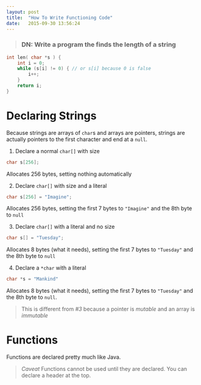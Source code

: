 ```yaml
---
layout: post
title:  "How To Write Functioning Code"
date:   2015-09-30 13:56:24
---
```

> ### DN: Write a program the finds the length of a string
>
```c
int len( char *s ) {
    int i = 0;
    while (s[i] != 0) { // or s[i] because 0 is false
        i++;
    }
    return i;
}
```

# Declaring Strings
Because strings are arrays of `char`s and arrays are pointers, strings are actually pointers to the first character and end at a `null`.

1. Declare  a normal `char[]` with size
```c
char s[256];
```
Allocates 256 bytes, setting nothing automatically

2. Declare `char[]` with size and a literal
```c
char s[256] = "Imagine";
```
Allocates 256 bytes, setting the first 7 bytes to `"Imagine"` and the 8th byte to `null`

3. Declare `char[]` with a literal and no size
```c
char s[] = "Tuesday";
```
Allocates 8 bytes (what it needs), setting the first 7 bytes to `"Tuesday"` and the 8th byte to `null`

4. Declare a `*char` with a literal
```c
char *s = "Mankind"
```
Allocates 8 bytes (what it needs), setting the first 7 bytes to `"Tuesday"` and the 8th byte to `null`.
> This is different from *#3* because a pointer is _mutable_ and an array is _immutable_

# Functions
Functions are declared pretty much like Java.
> *Caveat*
> Functions cannot be used until they are declared. You can declare a header at the top.

